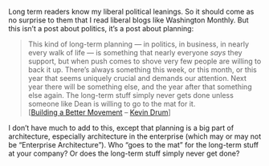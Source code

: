 Long term readers know my liberal political leanings. So it should come
as no surprise to them that I read liberal blogs like Washington
Monthly. But this isn’t a post about politics, it’s a post about
planning:

> This kind of long-term planning — in politics, in business, in nearly
> every walk of life — is something that nearly everyone *says* they
> support, but when push comes to shove very few people are willing to
> back it up. There’s always something this week, or this month, or this
> year that seems uniquely crucial and demands our attention. Next year
> there will be something else, and the year after that something else
> again. The long-term stuff simply never gets done unless someone like
> Dean is willing to go to the mat for it.\
> [[Building a Better
> Movement](http://www.washingtonmonthly.com/archives/individual/2006_10/009605.php)
> – [Kevin Drum](http://www.washingtonmonthly.com)]

I don’t have much to add to this, except that planning is a big part of
architecture, especially architecture in the enterprise (which may or
may not be “Enterprise Architecture”). Who “goes to the mat” for the
long-term stuff at your company? Or does the long-term stuff simply
never get done?
